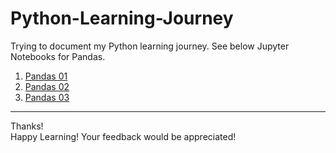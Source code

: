 # Python-Learning-Journey

Trying to document my Python learning journey. See below Jupyter Notebooks for Pandas.

01. [Pandas 01](https://github.com/shobhit-singh/Python-Learning-Journey/blob/master/PythonOverview.md)
02. [Pandas 02](https://github.com/shobhit-singh/Python-Learning-Journey/blob/master/PythonVariables.ipynb)
03. [Pandas 03](https://github.com/shobhit-singh/Python-Learning-Journey/blob/master/PythonNumber.ipynb)
---
Thanks!
<br>
Happy Learning! Your feedback would be appreciated! <br>
